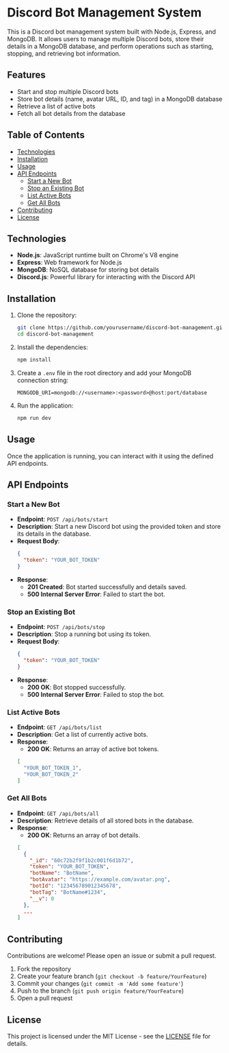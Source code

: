 
# Discord Bot Management System

This is a Discord bot management system built with Node.js, Express, and MongoDB. It allows users to manage multiple Discord bots, store their details in a MongoDB database, and perform operations such as starting, stopping, and retrieving bot information.

## Features

- Start and stop multiple Discord bots
- Store bot details (name, avatar URL, ID, and tag) in a MongoDB database
- Retrieve a list of active bots
- Fetch all bot details from the database

## Table of Contents

- [Technologies](#technologies)
- [Installation](#installation)
- [Usage](#usage)
- [API Endpoints](#api-endpoints)
  - [Start a New Bot](#start-a-new-bot)
  - [Stop an Existing Bot](#stop-an-existing-bot)
  - [List Active Bots](#list-active-bots)
  - [Get All Bots](#get-all-bots)
- [Contributing](#contributing)
- [License](#license)

## Technologies

- **Node.js**: JavaScript runtime built on Chrome's V8 engine
- **Express**: Web framework for Node.js
- **MongoDB**: NoSQL database for storing bot details
- **Discord.js**: Powerful library for interacting with the Discord API

## Installation

1. Clone the repository:

   ```bash
   git clone https://github.com/yourusername/discord-bot-management.git
   cd discord-bot-management
   ```

2. Install the dependencies:

   ```bash
   npm install
   ```

3. Create a `.env` file in the root directory and add your MongoDB connection string:

   ```env
   MONGODB_URI=mongodb://<username>:<password>@host:port/database
   ```

4. Run the application:

   ```bash
   npm run dev
   ```

## Usage

Once the application is running, you can interact with it using the defined API endpoints.

## API Endpoints

### Start a New Bot

- **Endpoint**: `POST /api/bots/start`
- **Description**: Start a new Discord bot using the provided token and store its details in the database.
- **Request Body**:
  ```json
  {
    "token": "YOUR_BOT_TOKEN"
  }
  ```
- **Response**:
  - **201 Created**: Bot started successfully and details saved.
  - **500 Internal Server Error**: Failed to start the bot.

### Stop an Existing Bot

- **Endpoint**: `POST /api/bots/stop`
- **Description**: Stop a running bot using its token.
- **Request Body**:
  ```json
  {
    "token": "YOUR_BOT_TOKEN"
  }
  ```
- **Response**:
  - **200 OK**: Bot stopped successfully.
  - **500 Internal Server Error**: Failed to stop the bot.

### List Active Bots

- **Endpoint**: `GET /api/bots/list`
- **Description**: Get a list of currently active bots.
- **Response**:
  - **200 OK**: Returns an array of active bot tokens.
  ```json
  [
    "YOUR_BOT_TOKEN_1",
    "YOUR_BOT_TOKEN_2"
  ]
  ```

### Get All Bots

- **Endpoint**: `GET /api/bots/all`
- **Description**: Retrieve details of all stored bots in the database.
- **Response**:
  - **200 OK**: Returns an array of bot details.
  ```json
  [
    {
      "_id": "60c72b2f9f1b2c001f6d1b72",
      "token": "YOUR_BOT_TOKEN",
      "botName": "BotName",
      "botAvatar": "https://example.com/avatar.png",
      "botId": "123456789012345678",
      "botTag": "BotName#1234",
      "__v": 0
    },
    ...
  ]
  ```

## Contributing

Contributions are welcome! Please open an issue or submit a pull request.

1. Fork the repository
2. Create your feature branch (`git checkout -b feature/YourFeature`)
3. Commit your changes (`git commit -m 'Add some feature'`)
4. Push to the branch (`git push origin feature/YourFeature`)
5. Open a pull request

## License

This project is licensed under the MIT License - see the [LICENSE](LICENSE) file for details.
